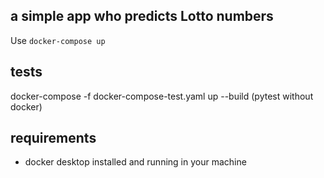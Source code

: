 ## a simple app who predicts Lotto numbers

Use `docker-compose up`

## tests
docker-compose -f docker-compose-test.yaml up --build
(pytest without docker)

## requirements
- docker desktop installed and running in your machine